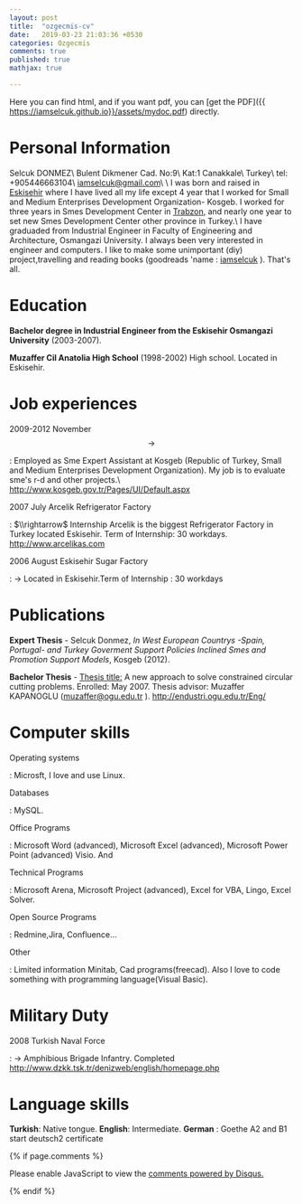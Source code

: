 ```yaml
---
layout: post
title:  "ozgecmis-cv"
date:   2019-03-23 21:03:36 +0530
categories: Ozgecmis
comments: true
published: true
mathjax: true

---
```

 Here you can find html, and if you want pdf, you can [get the PDF]({{ https://iamselcuk.github.io}}/assets/mydoc.pdf) directly.


Personal Information
====================

Selcuk DONMEZ\\
Bulent Dikmener Cad. No:9\\
Kat:1 Canakkale\\
Turkey\\
tel: +905446663104\\
<iamselcuk@gmail.com>\\
\\
I was born and raised in
[Eskisehir](https://www.youtube.com/watch?v=n4PYJ4ZXuiI) where I have
lived all my life except 4 year that I worked for Small and Medium
Enterprises Development Organization- Kosgeb. I worked for three years
in Smes Development Center in
[Trabzon](https://www.youtube.com/watch?v=6ePnmr3I3dw), and nearly one
year to set new Smes Development Center other province in Turkey.\\
I have graduaded from Industrial Engineer in Faculty of Engineering and
Architecture, Osmangazi University. I always been very interested in
engineer and computers. I like to make some unimportant (diy)
project,travelling and reading books (goodreads 'name :
[iamselcuk](http://www.goodreads.com/user/show/21339704-selcuk-d-nmez)
). That's all.



Education
=========

**Bachelor degree in Industrial Engineer from the Eskisehir Osmangazi
University** (2003-2007).

**Muzaffer Cil Anatolia High School** (1998-2002) High school. Located
in Eskisehir.


Job experiences
===============

2009-2012 November $$\rightarrow$$

:   Employed as Sme Expert Assistant at Kosgeb (Republic of Turkey,
    Small and Medium Enterprises Development Organization). My job is to
    evaluate sme's r-d and other projects.\\
    <http://www.kosgeb.gov.tr/Pages/UI/Default.aspx>

2007 July Arcelik Refrigerator Factory

:   $\\rightarrow$ Internship Arcelik is the biggest Refrigerator Factory
    in Turkey located Eskisehir. Term of Internship: 30 workdays.
    <http://www.arcelikas.com>

2006 August Eskisehir Sugar Factory

:   $\rightarrow$ Located in Eskisehir.Term of Internship : 30 workdays

Publications
============

**Expert Thesis** - Selcuk Donmez, *In West European Countrys -Spain,
Portugal- and Turkey Goverment Support Policies Inclined Smes and
Promotion Support Models*, Kosgeb (2012).

**Bachelor Thesis** - [Thesis
title:](https://drive.google.com/file/d/1lMiXcY7bjpK42iTEULt3t7nKjXuMFb37/view?usp=sharing)
A new approach to solve constrained circular cutting problems. Enrolled:
May 2007. Thesis advisor: Muzaffer KAPANOGLU (<muzaffer@ogu.edu.tr> ).
<http://endustri.ogu.edu.tr/Eng/>

Computer skills
===============

Operating systems

:   Microsft, I love and use Linux.

Databases

:   MySQL.

Office Programs

:   Microsoft Word (advanced), Microsoft Excel (advanced), Microsoft
    Power Point (advanced) Visio. And

Technical Programs

:   Microsoft Arena, Microsoft Project (advanced), Excel for VBA, Lingo,
    Excel Solver.

Open Source Programs

:   Redmine,Jira, Confluence\...

Other

:   Limited information Minitab, Cad programs(freecad). Also l love to
    code something with programming language(Visual Basic).

Military Duty
=============

 2008 Turkish Naval Force

:   $\rightarrow$ Amphibious Brigade Infantry. Completed
    <http://www.dzkk.tsk.tr/denizweb/english/homepage.php>

Language skills
===============

**Turkish**: Native tongue. **English**: Intermediate. **German** :
Goethe A2 and B1 start deutsch2 certificate


{% if page.comments %}
<div id="disqus_thread"></div>
<script>

/**
*  RECOMMENDED CONFIGURATION VARIABLES: EDIT AND UNCOMMENT THE SECTION BELOW TO INSERT DYNAMIC VALUES FROM YOUR PLATFORM OR CMS.
*  LEARN WHY DEFINING THESE VARIABLES IS IMPORTANT: https://disqus.com/admin/universalcode/#configuration-variables*/
/*
var disqus_config = function () {
this.page.url = PAGE_URL;  // Replace PAGE_URL with your page's canonical URL variable
this.page.identifier = PAGE_IDENTIFIER; // Replace PAGE_IDENTIFIER with your page's unique identifier variable
};
*/
(function() { // DON'T EDIT BELOW THIS LINE
var d = document, s = d.createElement('script');
s.src = 'https://https-iamselcuk-github-io.disqus.com/embed.js';
s.setAttribute('data-timestamp', +new Date());
(d.head || d.body).appendChild(s);
})();
</script>
<noscript>Please enable JavaScript to view the <a href="https://disqus.com/?ref_noscript">comments powered by Disqus.</a></noscript>

{% endif %}

